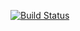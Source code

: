 [![Build Status](https://travis-ci.org/brentde/Bugtastic.svg?branch=master)](https://travis-ci.org/brentde/Bugtastic)